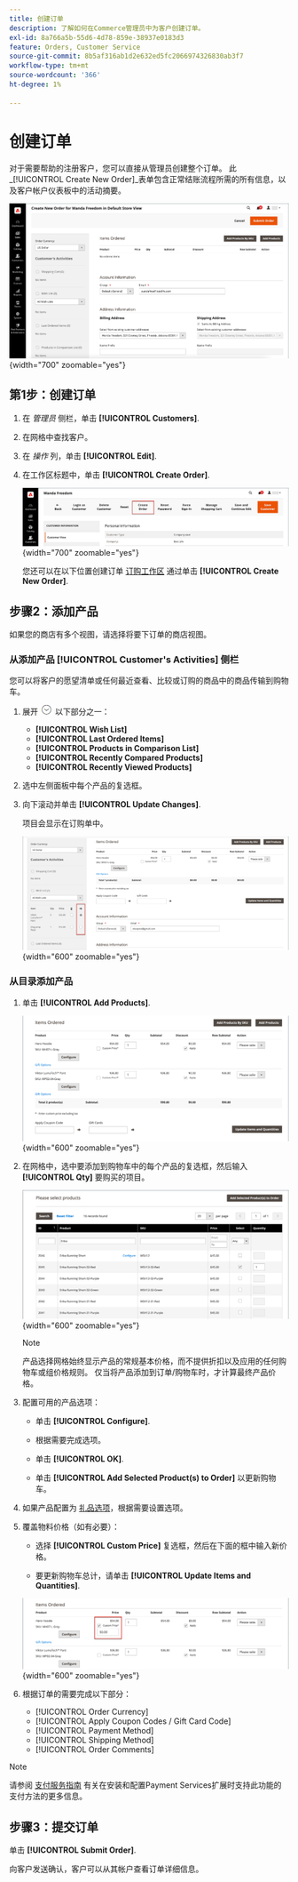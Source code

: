 ```yaml
---
title: 创建订单
description: 了解如何在Commerce管理员中为客户创建订单。
exl-id: 8a766a5b-55d6-4d78-859e-38937e0183d3
feature: Orders, Customer Service
source-git-commit: 8b5af316ab1d2e632ed5fc2066974326830ab3f7
workflow-type: tm+mt
source-wordcount: '366'
ht-degree: 1%

---
```


# 创建订单

对于需要帮助的注册客户，您可以直接从管理员创建整个订单。 此 _[!UICONTROL Create New Order]_表单包含正常结账流程所需的所有信息，以及客户帐户仪表板中的活动摘要。

![为客户创建订单](./assets/create-new-order.png){width="700" zoomable="yes"}

## 第1步：创建订单

1. 在 _管理员_ 侧栏，单击 **[!UICONTROL Customers]**.

1. 在网格中查找客户。

1. 在 _操作_ 列，单击 **[!UICONTROL Edit]**.

1. 在工作区标题中，单击 **[!UICONTROL Create Order]**.

   ![工作区标题](./assets/order-create-buttons.png){width="700" zoomable="yes"}

   您还可以在以下位置创建订单 [订购工作区](orders.md#orders-workspace) 通过单击 **[!UICONTROL Create New Order]**.

## 步骤2：添加产品

如果您的商店有多个视图，请选择将要下订单的商店视图。

### 从添加产品 [!UICONTROL Customer's Activities] 侧栏

您可以将客户的愿望清单或任何最近查看、比较或订购的商品中的商品传输到购物车。

1. 展开 ![扩展选择器](../assets/icon-display-expand.png) 以下部分之一：

   - **[!UICONTROL Wish List]**
   - **[!UICONTROL Last Ordered Items]**
   - **[!UICONTROL Products in Comparison List]**
   - **[!UICONTROL Recently Compared Products]**
   - **[!UICONTROL Recently Viewed Products]**

1. 选中左侧面板中每个产品的复选框。

1. 向下滚动并单击 **[!UICONTROL Update Changes]**.

   项目会显示在订购单中。

   ![添加到购物车](./assets/create-order-add-wishlist.png){width="600" zoomable="yes"}

### 从目录添加产品

1. 单击 **[!UICONTROL Add Products]**.

   ![添加产品](./assets/account-add-wishlist-product.png){width="600" zoomable="yes"}

1. 在网格中，选中要添加到购物车中的每个产品的复选框，然后输入 **[!UICONTROL Qty]** 要购买的项目。

   ![选择产品](./assets/create-order-from-catalog.png){width="600" zoomable="yes"}

   >[!NOTE]
   >
   >产品选择网格始终显示产品的常规基本价格，而不提供折扣以及应用的任何购物车或组价格规则。 仅当将产品添加到订单/购物车时，才计算最终产品价格。

1. 配置可用的产品选项：

   - 单击 **[!UICONTROL Configure]**.

   - 根据需要完成选项。

   - 单击 **[!UICONTROL OK]**.

   - 单击 **[!UICONTROL Add Selected Product(s) to Order]** 以更新购物车。

1. 如果产品配置为 [礼品选项](../catalog/product-gift-options.md)，根据需要设置选项。

1. 覆盖物料价格（如有必要）：

   - 选择 **[!UICONTROL Custom Price]** 复选框，然后在下面的框中输入新价格。

   - 要更新购物车总计，请单击 **[!UICONTROL Update Items and Quantities]**.

   ![自定义价格](./assets/create-order-custom-price.png){width="600" zoomable="yes"}

1. 根据订单的需要完成以下部分：

   - [!UICONTROL Order Currency]
   - [!UICONTROL Apply Coupon Codes / Gift Card Code]
   - [!UICONTROL Payment Method]
   - [!UICONTROL Shipping Method]
   - [!UICONTROL Order Comments]

>[!NOTE]
>
>请参阅 [支付服务指南](https://experienceleague.adobe.com/docs/commerce-merchant-services/payment-services/create-order.html) 有关在安装和配置Payment Services扩展时支持此功能的支付方法的更多信息。

## 步骤3：提交订单

单击 **[!UICONTROL Submit Order]**.

向客户发送确认，客户可以从其帐户查看订单详细信息。

